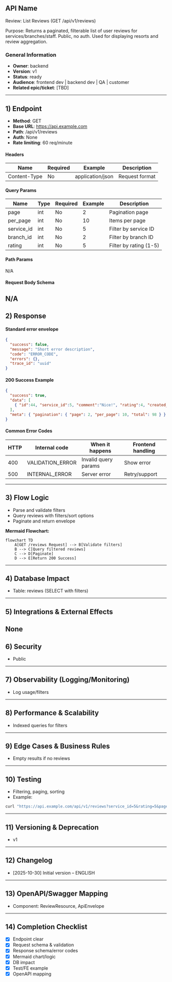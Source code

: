 ## API Name
Review: List Reviews (GET /api/v1/reviews)

Purpose: Returns a paginated, filterable list of user reviews for services/branches/staff. Public, no auth. Used for displaying resorts and review aggregation.

### General Information
- **Owner**: backend
- **Version**: v1
- **Status**: ready
- **Audience**: frontend dev | backend dev | QA | customer
- **Related epic/ticket**: [TBD]
---
## 1) Endpoint
- **Method**: GET
- **Base URL**: https://api.example.com
- **Path**: /api/v1/reviews
- **Auth**: None
- **Rate limiting**: 60 req/minute

#### Headers
| Name         | Required | Example          | Description        |
|--------------|----------|------------------|--------------------|
| Content-Type | No       | application/json | Request format     |

#### Query Params
| Name        | Type | Required | Example | Description                         |
|-------------|------|----------|---------|-------------------------------------|
| page        | int  | No       | 2       | Pagination page                     |
| per_page    | int  | No       | 10      | Items per page                      |
| service_id  | int  | No       | 5       | Filter by service ID                |
| branch_id   | int  | No       | 2       | Filter by branch ID                 |
| rating      | int  | No       | 5       | Filter by rating (1-5)              |

#### Path Params
N/A
#### Request Body Schema
N/A
---
## 2) Response
#### Standard error envelope
```json
{
  "success": false,
  "message": "Short error description",
  "code": "ERROR_CODE",
  "errors": {},
  "trace_id": "uuid"
}
```
#### 200 Success Example
```json
{
  "success": true,
  "data": [
    { "id":44, "service_id":5, "comment":"Nice!", "rating":4, "created_at": "2025-10-30T13:12:00Z", ... }, ...
  ],
  "meta": { "pagination": { "page": 2, "per_page": 10, "total": 98 } }
}
```
#### Common Error Codes
| HTTP | Internal code    | When it happens         | Frontend handling |
|------|------------------|-------------------------|-------------------|
| 400  | VALIDATION_ERROR | Invalid query params    | Show error        |
| 500  | INTERNAL_ERROR   | Server error            | Retry/support     |
---
## 3) Flow Logic
- Parse and validate filters
- Query reviews with filters/sort options
- Paginate and return envelope

**Mermaid Flowchart:**
```mermaid
flowchart TD
    A[GET /reviews Request] --> B[Validate filters]
    B --> C[Query filtered reviews]
    C --> D[Paginate]
    D --> E[Return 200 Success]
```
---
## 4) Database Impact
- Table: reviews (SELECT with filters)
---
## 5) Integrations & External Effects
None
---
## 6) Security
- Public
---
## 7) Observability (Logging/Monitoring)
- Log usage/filters
---
## 8) Performance & Scalability
- Indexed queries for filters
---
## 9) Edge Cases & Business Rules
- Empty results if no reviews
---
## 10) Testing
- Filtering, paging, sorting
- Example:
```bash
curl "https://api.example.com/api/v1/reviews?service_id=5&rating=5&page=1"
```
---
## 11) Versioning & Deprecation
- v1
---
## 12) Changelog
- [2025-10-30] Initial version – ENGLISH
---
## 13) OpenAPI/Swagger Mapping
- Component: ReviewResource, ApiEnvelope
---
## 14) Completion Checklist
- [x] Endpoint clear
- [x] Request schema & validation
- [x] Response schema/error codes
- [x] Mermaid chart/logic
- [x] DB impact
- [x] Test/FE example
- [x] OpenAPI mapping
